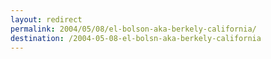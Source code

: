 ```yaml
---
layout: redirect
permalink: 2004/05/08/el-bolson-aka-berkely-california/
destination: /2004-05-08-el-bolsn-aka-berkely-california
---
```

